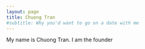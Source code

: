 ```yaml
---
layout: page
title: Chuong Tran
#subtitle: Why you'd want to go on a date with me
---
```


My name is Chuong Tran. I am the founder


